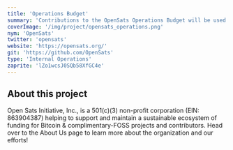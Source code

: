 ```yaml
---
title: 'Operations Budget'
summary: 'Contributions to the OpenSats Operations Budget will be used to cover our operating expenses as we continue to facilitate frictionless, tax-deductible donations from the community to the Bitcoin & FOSS ecosystems at a pass-through rate of 100%.'
coverImage: '/img/project/opensats_operations.png'
nym: 'OpenSats'
twitter: 'opensats'
website: 'https://opensats.org/'
git: 'https://github.com/OpenSats'
type: 'Internal Operations'
zaprite: 'lZo1wcsJ0SQb58XfGC4e'
---
```


## About this project

Open Sats Initiative, Inc., is a 501(c)(3) non-profit corporation (EIN: 863904387) helping to support and maintain a sustainable ecosystem of funding for Bitcoin & complimentary-FOSS projects and contributors. Head over to the About Us page to learn more about the organization and our efforts!
